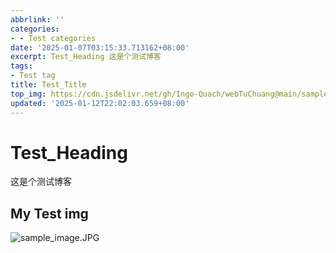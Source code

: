 ```yaml
---
abbrlink: ''
categories:
- - Test categories
date: '2025-01-07T03:15:33.713162+08:00'
excerpt: Test_Heading 这是个测试博客 
tags:
- Test tag
title: Test_Title
top_img: https://cdn.jsdelivr.net/gh/Ingo-Quach/webTuChuang@main/sample_image.JPG
updated: '2025-01-12T22:02:03.659+08:00'
---
```

# Test_Heading

这是个测试博客

## My Test img

![sample_image.JPG](https://cdn.jsdelivr.net/gh/Ingo-Quach/webTuChuang@main/Qexo/25/1/sample_image_44d6a30bc46568d38873ac945b3dd9ba.JPG)

